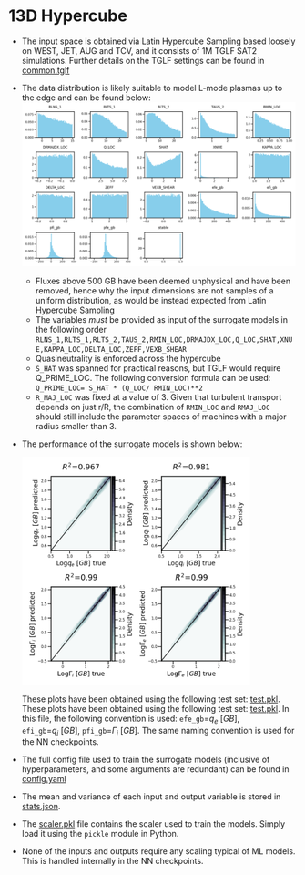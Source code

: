 # 13D Hypercube
- The input space is obtained via Latin Hypercube Sampling based loosely on WEST, JET, AUG and TCV, and it consists of 1M TGLF SAT2 simulations. Further details on the TGLF settings can be found in [common.tglf](common.tglf) 
- The data distribution is likely suitable to model L-mode plasmas up to the edge and can be found below:
    ![](distributions.png)
    - Fluxes above 500 GB have been deemed unphysical and have been removed, hence why the input dimensions are not samples of a uniform distribution, as would be instead expected from Latin Hypercube Sampling
    - The variables *must* be provided as input of the surrogate models in the following order
        `RLNS_1,RLTS_1,RLTS_2,TAUS_2,RMIN_LOC,DRMAJDX_LOC,Q_LOC,SHAT,XNUE,KAPPA_LOC,DELTA_LOC,ZEFF,VEXB_SHEAR`
    - Quasineutrality is enforced across the hypercube
    - `S_HAT` was spanned for practical reasons, but TGLF would require Q_PRIME_LOC. The following conversion formula can be used: `Q_PRIME_LOC= S_HAT * (Q_LOC/ RMIN_LOC)**2`
    - `R_MAJ_LOC` was fixed at a value of 3. Given that turbulent transport depends on just r/R, the combination of `RMIN_LOC` and `RMAJ_LOC` should still include the parameter spaces of machines with a major radius smaller than 3.
- The performance of the surrogate models is shown below:

    <img src="validation.png" width="400">

    These plots have been obtained using the following test set: [test.pkl](test.pkl).  These plots have been obtained using the following test set: [test.pkl](test.pkl). In this file, the following convention is used: `efe_gb`=$`q_e \ [GB]`$, `efi_gb`=$`q_i \ [GB]`$, `pfi_gb`=$`\Gamma_i \ [GB]`$. The same naming convention is used for the NN checkpoints.
- The full config file used to train the surrogate models (inclusive of hyperparameters, and some arguments are redundant) can be found in [config.yaml](config.yaml)
- The mean and variance of each input and output variable is stored in [stats.json](stats.json). 
- The [scaler.pkl](scaler.pkl) file contains the scaler used to train the models. Simply load it using the `pickle` module in Python.
- None of the inputs and outputs require any scaling typical of ML models. This is handled internally in the NN checkpoints.

